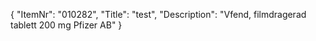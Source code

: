 {
  "ItemNr": "010282",
  "Title": "test",
  "Description": "Vfend, filmdragerad tablett 200 mg Pfizer AB"
}